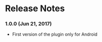 <!--
/* Voxar Labs - CIn/UFPE, Recife, Brazil
*
* Copyright(c) 2017-2018 by Voxar Labs - CIn/UFPE
*
* This software is the confidential and proprietary information
* of Voxar Labs - Center of Informatics of the Federal University 
* of Pernambuco ("Confidential Information"). You
* shall not disclose such Confidential Information and shall use
* it only in accordance with the terms of the license agreement
* you entered into with Voxar Labs CIn/UFPE.
*
* Description: pARagraph technology.
*
* @author João Gabriel Santiago Mauricio de Abreu (jgsma@cin.ufpe.br),
*         João Marcelo Xavier Natário Teixeira (jmxnt@cin.ufpe.br),
*         Lucas Oliveira Maggi (lom@cin.ufpe.br),
*         Veronica Teichrieb (vt@cin.ufpe.br).
*
* @since 2017-04-07
*/
-->
# Release Notes

### 1.0.0 (Jun 21, 2017)
* First version of the plugin only for Android

